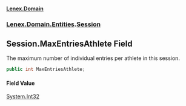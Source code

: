 #### [Lenex.Domain](index.md 'index')
### [Lenex.Domain.Entities](Lenex.Domain.Entities.md 'Lenex.Domain.Entities').[Session](Lenex.Domain.Entities.Session.md 'Lenex.Domain.Entities.Session')

## Session.MaxEntriesAthlete Field

The maximum number of individual entries per athlete in this session.

```csharp
public int MaxEntriesAthlete;
```

#### Field Value
[System.Int32](https://docs.microsoft.com/en-us/dotnet/api/System.Int32 'System.Int32')
